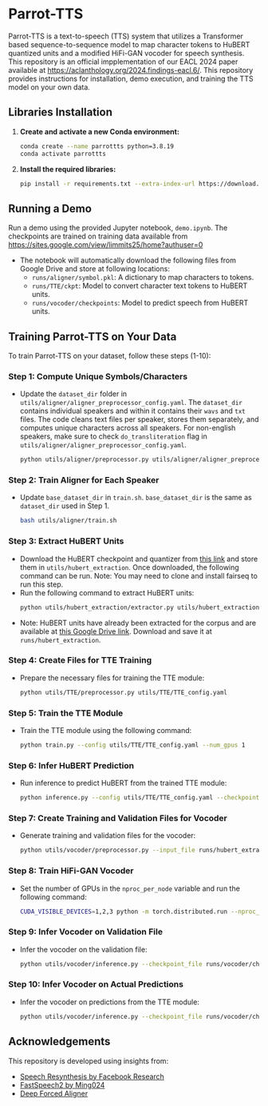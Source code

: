 # Parrot-TTS

Parrot-TTS is a text-to-speech (TTS) system that utilizes a Transformer based sequence-to-sequence model to map character tokens to HuBERT quantized units and a modified HiFi-GAN vocoder for speech synthesis. This repository is an official impplementation of our EACL 2024 paper available at https://aclanthology.org/2024.findings-eacl.6/. This repository provides instructions for installation, demo execution, and training the TTS model on your own data.

## Libraries Installation

1. **Create and activate a new Conda environment:**
    ```bash
    conda create --name parrottts python=3.8.19
    conda activate parrottts
    ```

2. **Install the required libraries:**
    ```bash
    pip install -r requirements.txt --extra-index-url https://download.pytorch.org/whl/cu125
    ```

## Running a Demo

Run a demo using the provided Jupyter notebook, `demo.ipynb`. The checkpoints are trained on training data available from https://sites.google.com/view/limmits25/home?authuser=0

- The notebook will automatically download the following files from Google Drive and store at following locations:
    - `runs/aligner/symbol.pkl`: A dictionary to map characters to tokens.
    - `runs/TTE/ckpt`: Model to convert character text tokens to HuBERT units.
    - `runs/vocoder/checkpoints`: Model to predict speech from HuBERT units.

## Training Parrot-TTS on Your Data

To train Parrot-TTS on your dataset, follow these steps (1-10):

### Step 1: Compute Unique Symbols/Characters

- Update the `dataset_dir` folder in `utils/aligner/aligner_preprocessor_config.yaml`. The `dataset_dir` contains individual speakers and within it contains their `wavs` and `txt` files. The code cleans text files per speaker, stores them separately, and computes unique characters across all speakers. For non-english speakers, make sure to check `do_transliteration` flag in `utils/aligner/aligner_preprocessor_config.yaml`.
    ```bash
    python utils/aligner/preprocessor.py utils/aligner/aligner_preprocessor_config.yaml
    ```

### Step 2: Train Aligner for Each Speaker

- Update `base_dataset_dir` in `train.sh`. `base_dataset_dir` is the same as `dataset_dir` used in Step 1.
    ```bash
    bash utils/aligner/train.sh
    ```

### Step 3: Extract HuBERT Units

- Download the HuBERT checkpoint and quantizer from [this link](https://github.com/facebookresearch/fairseq/blob/main/examples/speech_to_speech/docs/textless_s2st_real_data.md) and store them in `utils/hubert_extraction`. Once downloaded, the following command can be run. Note: You may need to clone and install fairseq to run this step. 
- Run the following command to extract HuBERT units:
    ```bash
    python utils/hubert_extraction/extractor.py utils/hubert_extraction/hubert_config.yaml
    ```
- Note: HuBERT units have already been extracted for the corpus and are available at [this Google Drive link](https://drive.google.com/file/d/1kMPqObD9QlVmN3JzaUZ0jUJGBbFtEyrG/view?usp=drive_link). Download and save it at `runs/hubert_extraction`.

### Step 4: Create Files for TTE Training

- Prepare the necessary files for training the TTE module:
    ```bash
    python utils/TTE/preprocessor.py utils/TTE/TTE_config.yaml
    ```

### Step 5: Train the TTE Module

- Train the TTE module using the following command:
    ```bash
    python train.py --config utils/TTE/TTE_config.yaml --num_gpus 1
    ```

### Step 6: Infer HuBERT Prediction

- Run inference to predict HuBERT from the trained TTE module:
    ```bash
    python inference.py --config utils/TTE/TTE_config.yaml --checkpoint_pth runs/TTE/ckpt/parrot_model-step=50000-val_total_loss_step=0.00.ckpt --device cuda:2
    ```

### Step 7: Create Training and Validation Files for Vocoder

- Generate training and validation files for the vocoder:
    ```bash
    python utils/vocoder/preprocessor.py --input_file runs/hubert_extraction/hubert.txt --root_path runs/vocoder
    ```

### Step 8: Train HiFi-GAN Vocoder

- Set the number of GPUs in the `nproc_per_node` variable and run the following command:
    ```bash
    CUDA_VISIBLE_DEVICES=1,2,3 python -m torch.distributed.run --nproc_per_node=3 utils/vocoder/train.py --checkpoint_path runs/vocoder/checkpoints --config utils/vocoder/config.json
    ```

### Step 9: Infer Vocoder on Validation File

- Infer the vocoder on the validation file:
    ```bash
    python utils/vocoder/inference.py --checkpoint_file runs/vocoder/checkpoints -n 100 --vc --input_code_file runs/vocoder/val.txt --output_dir runs/vocoder/generations_vocoder
    ```

### Step 10: Infer Vocoder on Actual Predictions

- Infer the vocoder on predictions from the TTE module:
    ```bash
    python utils/vocoder/inference.py --checkpoint_file runs/vocoder/checkpoints --vc --input_code_file runs/TTE/predictions.txt --output_dir runs/vocoder/generations_tte
    ```

## Acknowledgements

This repository is developed using insights from:
- [Speech Resynthesis by Facebook Research](https://github.com/facebookresearch/speech-resynthesis)
- [FastSpeech2 by Ming024](https://github.com/ming024/FastSpeech2)
- [Deep Forced Aligner](https://github.com/as-ideas/DeepForcedAligner)